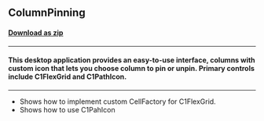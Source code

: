 ## ColumnPinning
#### [Download as zip](https://downgit.github.io/#/home?url=https://github.com/GrapeCity/ComponentOne-WPF-Samples/tree/master/NET_4.5.2/C1.WPF.FlexGrid/CS/ColumnPinning)
____
#### This desktop application provides an easy-to-use interface, columns with custom icon that lets you choose column to pin or unpin. Primary controls include C1FlexGrid and C1PathIcon.
____

* Shows how to implement custom CellFactory for C1FlexGrid.
* Shows how to use C1PahIcon
